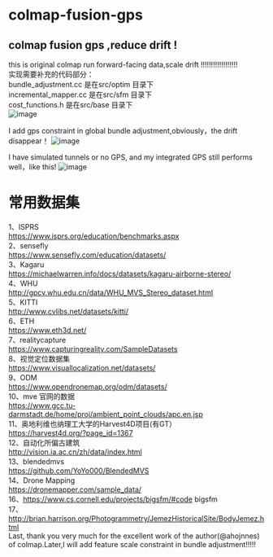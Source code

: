 # colmap-fusion-gps
colmap fusion gps ,reduce drift !
---
this is original colmap run forward-facing data,scale drift !!!!!!!!!!!!!!!!!!    
实现需要补充的代码部分：  
bundle_adjustment.cc 是在src/optim 目录下    
incremental_mapper.cc 是在src/sfm 目录下    
cost_functions.h 是在src/base 目录下   
![image](https://github.com/yuancaimaiyi/colmap-fusion-gps/blob/main/1.png)

I add gps constraint in global bundle adjustment,obviously，the drift disappear！
![image](https://github.com/yuancaimaiyi/colmap-fusion-gps/blob/main/3.png)

I have simulated tunnels or no GPS, and my integrated GPS still performs well，like this!
![image](https://github.com/yuancaimaiyi/colmap-fusion-gps/blob/main/4.png)
# 常用数据集  
1、ISPRS   
https://www.isprs.org/education/benchmarks.aspx   
2、sensefly   
https://www.sensefly.com/education/datasets/   
3、Kagaru  
https://michaelwarren.info/docs/datasets/kagaru-airborne-stereo/   
4、WHU  
http://gpcv.whu.edu.cn/data/WHU_MVS_Stereo_dataset.html   
5、KITTI  
http://www.cvlibs.net/datasets/kitti/  
6、ETH  
https://www.eth3d.net/  
7、realitycapture  
https://www.capturingreality.com/SampleDatasets  
8、视觉定位数据集  
https://www.visuallocalization.net/datasets/  
9、ODM  
https://www.opendronemap.org/odm/datasets/  
10、mve 官网的数据  
https://www.gcc.tu-darmstadt.de/home/proj/ambient_point_clouds/apc.en.jsp  
11、奥地利维也纳理工大学的Harvest4D项目(有GT）  
https://harvest4d.org/?page_id=1367  
12、自动化所偏古建筑  
http://vision.ia.ac.cn/zh/data/index.html  
13、blendedmvs  
https://github.com/YoYo000/BlendedMVS  
14、Drone Mapping  
https://dronemapper.com/sample_data/  
16、https://www.cs.cornell.edu/projects/bigsfm/#code bigsfm  
17、http://brian.harrison.org/Photogrammetry/JemezHistoricalSite/BodyJemez.html  
Last, thank you very much for the excellent work of the author(@ahojnnes) of colmap.Later,I will add feature scale constraint in bundle adjustment!!!!!
